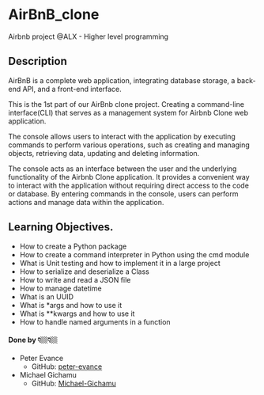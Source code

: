 # AirBnB_clone
Airbnb  project @ALX - Higher level programming

## Description

AirBnB is a complete web application, integrating database storage, a back-end API, and a front-end interface.

This is the 1st part of our AirBnb clone project. Creating a command-line interface(CLI) that serves as a management system for Airbnb Clone web application.

The console allows users to interact with the application by executing commands to perform various operations, such as creating and managing objects, retrieving data, updating and deleting information.

The console acts as an interface between the user and the underlying functionality of the Airbnb Clone application. It provides a convenient way to interact with the application without requiring direct access to the code or database. By entering commands in the console, users can perform actions and manage data within the application.

## Learning Objectives.

* How to create a Python package
* How to create a command interpreter in Python using the cmd module
* What is Unit testing and how to implement it in a large project
* How to serialize and deserialize a Class
* How to write and read a JSON file
* How to manage datetime
* What is an UUID
* What is \*args and how to use it
* What is \*\*kwargs and how to use it
* How to handle named arguments in a function

#### Done by 👇🏼👇🏼
- Peter Evance
  - GitHub: [peter-evance](https://github.com/peter-evance)
- Michael Gichamu
  - GitHub: [Michael-Gichamu](https://github.com/Michael-Gichamu)
